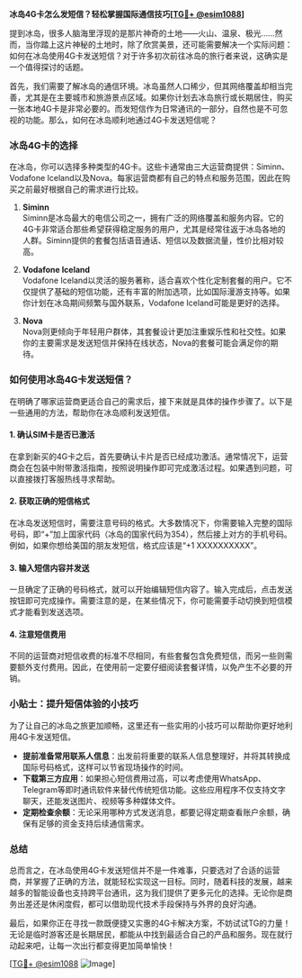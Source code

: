 **冰岛4G卡怎么发短信？轻松掌握国际通信技巧[[TG💪+ @esim1088](https://t.me/s/esim1088)]**

提到冰岛，很多人脑海里浮现的是那片神奇的土地——火山、温泉、极光……然而，当你踏上这片神秘的土地时，除了欣赏美景，还可能需要解决一个实际问题：如何在冰岛使用4G卡发送短信？对于许多初次前往冰岛的旅行者来说，这确实是一个值得探讨的话题。

首先，我们需要了解冰岛的通信环境。冰岛虽然人口稀少，但其网络覆盖却相当完善，尤其是在主要城市和旅游景点区域。如果你计划去冰岛旅行或长期居住，购买一张本地4G卡是非常必要的。而发短信作为日常通讯的一部分，自然也是不可忽视的功能。那么，如何在冰岛顺利地通过4G卡发送短信呢？

### 冰岛4G卡的选择

在冰岛，你可以选择多种类型的4G卡。这些卡通常由三大运营商提供：Siminn、Vodafone Iceland以及Nova。每家运营商都有自己的特点和服务范围，因此在购买之前最好根据自己的需求进行比较。

1. **Siminn**  
   Siminn是冰岛最大的电信公司之一，拥有广泛的网络覆盖和服务内容。它的4G卡非常适合那些希望获得稳定服务的用户，尤其是经常往返于冰岛各地的人群。Siminn提供的套餐包括语音通话、短信以及数据流量，性价比相对较高。

2. **Vodafone Iceland**  
   Vodafone Iceland以灵活的服务著称，适合喜欢个性化定制套餐的用户。它不仅提供了基础的短信功能，还有丰富的附加选项，比如国际漫游支持等。如果你计划在冰岛期间频繁与国外联系，Vodafone Iceland可能是更好的选择。

3. **Nova**  
   Nova则更倾向于年轻用户群体，其套餐设计更加注重娱乐性和社交性。如果你的主要需求是发送短信并保持在线状态，Nova的套餐可能会满足你的期待。

### 如何使用冰岛4G卡发送短信？

在明确了哪家运营商更适合自己的需求后，接下来就是具体的操作步骤了。以下是一些通用的方法，帮助你在冰岛顺利发送短信。

#### 1. 确认SIM卡是否已激活
在拿到新买的4G卡之后，首先要确认卡片是否已经成功激活。通常情况下，运营商会在包装中附带激活指南，按照说明操作即可完成激活过程。如果遇到问题，可以直接拨打客服热线寻求帮助。

#### 2. 获取正确的短信格式
在冰岛发送短信时，需要注意号码的格式。大多数情况下，你需要输入完整的国际号码，即“+”加上国家代码（冰岛的国家代码为354），然后接上对方的手机号码。例如，如果你想给美国的朋友发短信，格式应该是“+1 XXXXXXXXXX”。

#### 3. 输入短信内容并发送
一旦确定了正确的号码格式，就可以开始编辑短信内容了。输入完成后，点击发送按钮即可完成操作。需要注意的是，在某些情况下，你可能需要手动切换到短信模式才能看到发送选项。

#### 4. 注意短信费用
不同的运营商对短信收费的标准不尽相同，有些套餐包含免费短信，而另一些则需要额外支付费用。因此，在使用前一定要仔细阅读套餐详情，以免产生不必要的开销。

### 小贴士：提升短信体验的小技巧

为了让自己的冰岛之旅更加顺畅，这里还有一些实用的小技巧可以帮助你更好地利用4G卡发送短信。

- **提前准备常用联系人信息**：出发前将重要的联系人信息整理好，并将其转换成国际号码格式，这样可以节省现场操作的时间。
- **下载第三方应用**：如果担心短信费用过高，可以考虑使用WhatsApp、Telegram等即时通讯软件来替代传统短信功能。这些应用程序不仅支持文字聊天，还能发送图片、视频等多种媒体文件。
- **定期检查余额**：无论采用哪种方式发送消息，都要记得定期查看账户余额，确保有足够的资金支持后续通信需求。

### 总结

总而言之，在冰岛使用4G卡发送短信并不是一件难事，只要选对了合适的运营商，并掌握了正确的方法，就能轻松实现这一目标。同时，随着科技的发展，越来越多的智能设备也支持跨平台通讯，这为我们提供了更多元化的选择。无论你是商务出差还是休闲度假，都可以借助现代技术手段保持与外界的良好沟通。

最后，如果你正在寻找一款既便捷又实惠的4G卡解决方案，不妨试试TG的力量！无论是临时游客还是长期居民，都能从中找到最适合自己的产品和服务。现在就行动起来吧，让每一次出行都变得更加简单愉快！

[[TG💪+ @esim1088](https://t.me/s/esim1088) ![Image](https://i.postimg.cc/4NQfJmqS/Snipaste-2025-05-13-00-14-12.png)]